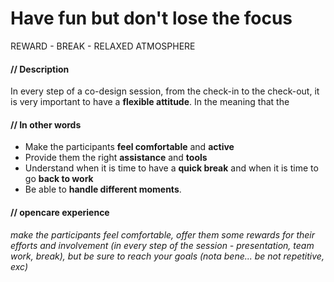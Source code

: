 # Have fun but don't lose the focus

REWARD - BREAK - RELAXED ATMOSPHERE

#### **// Description**

In every step of a co-design session, from the check-in to the check-out, it is very important to have a **flexible attitude**. In the meaning that the 

#### **// In other words**

* Make the participants **feel comfortable** and **active**
* Provide them the right **assistance** and **tools** 
* Understand when it is time to have a **quick break** and when it is time to go **back to work**
* Be able to **handle different moments**.

#### **// opencare experience**

*make the participants feel comfortable, offer them some rewards for their efforts and involvement (in every step of the session - presentation, team work, break), but be sure to reach your goals (nota bene... be not repetitive, exc)*